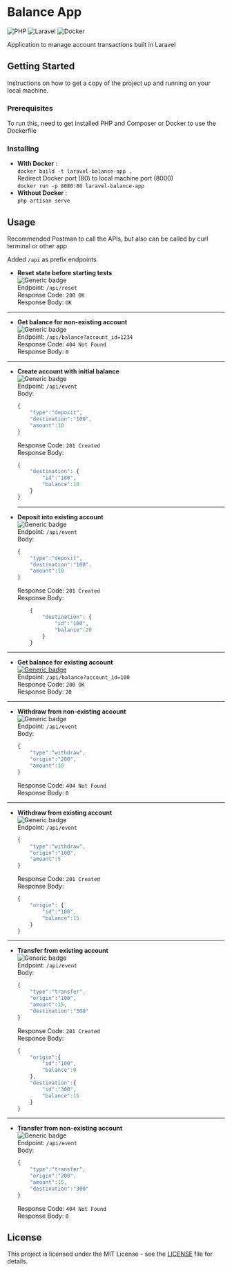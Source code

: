 # Balance App

![PHP](https://img.shields.io/badge/php-%23777BB4.svg?style=for-the-badge&logo=php&logoColor=white)
![Laravel](https://img.shields.io/badge/laravel-%23FF2D20.svg?style=for-the-badge&logo=laravel&logoColor=white)
![Docker](https://img.shields.io/badge/docker-%230db7ed.svg?style=for-the-badge&logo=docker&logoColor=white)

Application to manage account transactions built in Laravel

## Getting Started

Instructions on how to get a copy of the project up and running on your local machine.

### Prerequisites

To run this, need to get installed PHP and Composer or Docker to use the Dockerfile

### Installing

-   **With Docker** : <br>
    `docker build -t laravel-balance-app .`<br>
    Redirect Docker port (80) to local machine port (8000)<br>
    `docker run -p 8080:80 laravel-balance-app`
-   **Without Docker** : <br>
    `php artisan serve`<br>

## Usage

Recommended Postman to call the APIs, but also can be called by curl terminal or other app

Added `/api` as prefix endpoints

-   **Reset state before starting tests** <br>
![Generic badge](https://img.shields.io/badge/POST-f5e942.svg)<br>
Endpoint: `/api/reset`<br>
Response Code: `200 OK`<br>
Response Body: `OK`
<hr>

-   **Get balance for non-existing account**<br>
![Generic badge](https://img.shields.io/badge/GET-1dab45.svg)<br>
Endpoint: `/api/balance?account_id=1234`<br>
Response Code: `404 Not Found`<br>
Response Body: `0`
<hr>

-   **Create account with initial balance**<br>
    ![Generic badge](https://img.shields.io/badge/POST-f5e942.svg)<br>
    Endpoint: `/api/event`<br>
    Body:
    ```javascript
    {
        "type":"deposit",
        "destination":"100",
        "amount":10
    }
    ```
    Response Code: `201 Created`<br>
    Response Body:
    ```javascript
    {
        "destination": {
            "id":"100",
            "balance":10
        }
    }
    ```

    <hr>

-   **Deposit into existing account**<br>
![Generic badge](https://img.shields.io/badge/POST-f5e942.svg)<br>
Endpoint: `/api/event`<br>
Body:
    ```javascript
    {
        "type":"deposit",
        "destination":"100",
        "amount":10
    }
    ```
    Response Code: `201 Created`<br>
    Response Body:
    ```javascript
        {
            "destination": {
                "id":"100",
                "balance":20
            }
        }
    ```
<hr>

-   **Get balance for existing account**<br>
[![Generic badge](https://img.shields.io/badge/GET-1dab45.svg)](https://shields.io/)<br>
Endpoint: `/api/balance?account_id=100`<br>
Response Code: `200 OK`<br>
Response Body: `20`
<hr>

-   **Withdraw from non-existing account**<br>
![Generic badge](https://img.shields.io/badge/POST-f5e942.svg)<br>
Endpoint: `/api/event`<br>
Body:
    ```javascript
    {
        "type":"withdraw",
        "origin":"200",
        "amount":10
    }
    ```
    Response Code: `404 Not Found`<br>
    Response Body: `0`
<hr>

-   **Withdraw from existing account**<br>
![Generic badge](https://img.shields.io/badge/POST-f5e942.svg)<br>
Endpoint: `/api/event`<br>
    ```javascript
    {
        "type":"withdraw",
        "origin":"100",
        "amount":5
    }
    ```
    Response Code: `201 Created`<br>
    Response Body:
    ```javascript
    {
        "origin": {
            "id":"100",
            "balance":15
        }
    }
    ```
<hr>

-   **Transfer from existing account**<br>
![Generic badge](https://img.shields.io/badge/POST-f5e942.svg)<br>
Endpoint: `/api/event`<br>
Body:
    ```javascript
    {
        "type":"transfer",
        "origin":"100",
        "amount":15,
        "destination":"300"
    }
    ```
    Response Code: `201 Created`<br>
    Response Body:
    ```javascript
    {
        "origin":{
            "id":"100",
            "balance":0
        },
        "destination":{
            "id":"300",
            "balance":15
        }
    }
    ```
<hr>

-   **Transfer from non-existing account**<br>
    ![Generic badge](https://img.shields.io/badge/POST-f5e942.svg)<br>
    Endpoint: `/api/event`<br>
    Body:
    ```javascript
    {
        "type":"transfer",
        "origin":"200",
        "amount":15,
        "destination":"300"
    }
    ```
    Response Code: `404 Not Found`<br>
    Response Body: `0`

## License

This project is licensed under the MIT License - see the [LICENSE](LICENSE) file for details.
